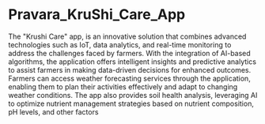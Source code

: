 # Pravara_KruShi_Care_App
The "Krushi Care" app, is an innovative solution that combines advanced technologies such
as IoT, data analytics, and real-time monitoring to address the challenges faced by farmers.
With the integration of AI-based algorithms, the application offers intelligent insights and
predictive analytics to assist farmers in making data-driven decisions for enhanced outcomes.
Farmers can access weather forecasting services through the application, enabling them to plan
their activities effectively and adapt to changing weather conditions. The app also provides soil
health analysis, leveraging AI to optimize nutrient management strategies based on nutrient
composition, pH levels, and other factors
